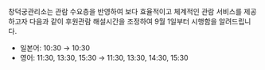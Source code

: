 창덕궁관리소는 관람 수요층을 반영하여 보다 효율적이고 체계적인 관람 서비스를 제공하고자 다음과 같이 후원관람 해설시간을 조정하여 9월 1일부터 시행함을 알려드립니다.
- 일본어: 10:30 → 10:30
- 영어: 11:30, 13:30, 15:30 → 11:30, 13:30, 14:30, 15:30